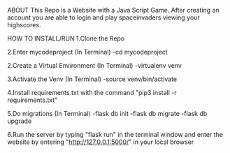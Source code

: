 ABOUT This Repo is a Website with a Java Script Game. After creating an account you are able to login and play spaceinvaders viewing your highscores. 

HOW TO INSTALL/RUN
1.Clone the Repo

2.Enter mycodeproject
(In Terminal)
-cd mycodeproject

2.Create a Virtual Environment 
(In Terminal)
-virtualenv venv

3.Activate the Venv
(In Terminal)
-source venv/bin/activate

4.Install requirements.txt with the command "pip3 install -r requirements.txt"

5.Do migrations
(In Terminal)
-flask db init
-flask db migrate
-flask db upgrade

6.Run the server by typing "flask run" in the terminal window and enter the website by entering "http://127.0.0.1:5000/" in your local browser